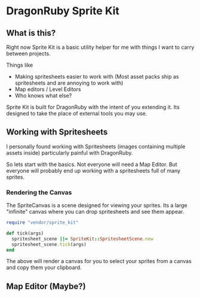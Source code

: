 # DragonRuby Sprite Kit

## What is this?

Right now Sprite Kit is a basic utility helper for me with things I want to carry between projects.

Things like

- Making spritesheets easier to work with (Most asset packs ship as spritesheets and are annoying to work with)
- Map editors / Level Editors
- Who knows what else?

Sprite Kit is built for DragonRuby with the intent of you extending it. Its designed to take the place of external tools you may use.

## Working with Spritesheets

I personally found working with Spritesheets (images containing multiple assets inside) particularly painful with DragonRuby.

So lets start with the basics. Not everyone will need a Map Editor. But everyone will probably end up working with a spritesheets full of many sprites.

### Rendering the Canvas

The SpriteCanvas is a scene designed for viewing your sprites. Its a large "infinite" canvas where you can drop spritesheets and see them appear.

```rb
require "vendor/sprite_kit"

def tick(args)
  spritesheet_scene ||= SpriteKit::SpritesheetScene.new
  spritesheet_scene.tick(args)
end
```

The above will render a canvas for you to select your sprites from a canvas and copy them your clipboard.




## Map Editor (Maybe?)
